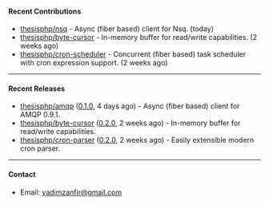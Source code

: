 #### Recent Contributions

- [thesisphp/nsq](https://github.com/thesisphp/nsq) - Async (fiber based) client for Nsq. (today)
- [thesisphp/byte-cursor](https://github.com/thesisphp/byte-cursor) - In-memory buffer for read/write capabilities. (2 weeks ago)
- [thesisphp/cron-scheduler](https://github.com/thesisphp/cron-scheduler) - Concurrent (fiber based) task scheduler with cron expression support. (2 weeks ago)

---

#### Recent Releases

- [thesisphp/amqp](https://github.com/thesisphp/amqp) ([0.1.0](https://github.com/thesisphp/amqp/releases/tag/0.1.0), 4 days ago) - Async (fiber based) client for AMQP 0.9.1.
- [thesisphp/byte-cursor](https://github.com/thesisphp/byte-cursor) ([0.2.0](https://github.com/thesisphp/byte-cursor/releases/tag/0.2.0), 2 weeks ago) - In-memory buffer for read/write capabilities.
- [thesisphp/cron-parser](https://github.com/thesisphp/cron-parser) ([0.2.0](https://github.com/thesisphp/cron-parser/releases/tag/0.2.0), 2 weeks ago) - Easily extensible modern cron parser.

---

#### Contact

- Email: [vadimzanfir@gmail.com](mailto://vadimzanfir@gmail.com)
